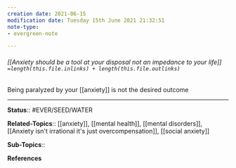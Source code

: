 ```yaml
---
creation date: 2021-06-15
modification date: Tuesday 15th June 2021 21:32:51
note-type: 
- evergreen-note

---
```


###### [[Anxiety should be a tool at your disposal not an impedance to your life]] `=length(this.file.inlinks) + length(this.file.outlinks)`

Being paralyzed by your [[anxiety]] is not the desired outcome

---

**Status**:: #EVER/SEED/WATER 

**Related-Topics**:: [[anxiety]], [[mental health]], [[mental disorders]], [[Anxiety isn't irrational it's just overcompensation]], [[social anxiety]]
	
**Sub-Topics**::
	
**References**